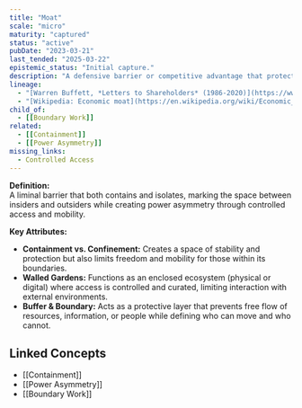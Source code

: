 ```yaml
---
title: "Moat"
scale: "micro"
maturity: "captured"
status: "active"
pubDate: "2023-03-21"
last_tended: "2025-03-22"
epistemic_status: "Initial capture."
description: "A defensive barrier or competitive advantage that protects an entity from external threats or competition, often used metaphorically in business and strategy contexts."
lineage:
  - "[Warren Buffett, *Letters to Shareholders* (1986-2020)](https://www.google.com/search?q=Warren+Buffett+Letters+to+Shareholders+site:books.google.com)"
  - "[Wikipedia: Economic moat](https://en.wikipedia.org/wiki/Economic_moat)"
child_of:
  - [[Boundary Work]]
related:
  - [[Containment]]
  - [[Power Asymmetry]]
missing_links:
  - Controlled Access
---
```

**Definition:**  
A liminal barrier that both contains and isolates, marking the space between insiders and outsiders while creating power asymmetry through controlled access and mobility.

**Key Attributes:**  
- **Containment vs. Confinement:** Creates a space of stability and protection but also limits freedom and mobility for those within its boundaries.  
- **Walled Gardens:** Functions as an enclosed ecosystem (physical or digital) where access is controlled and curated, limiting interaction with external environments.  
- **Buffer & Boundary:** Acts as a protective layer that prevents free flow of resources, information, or people while defining who can move and who cannot.

## Linked Concepts
- [[Containment]]
- [[Power Asymmetry]]
- [[Boundary Work]]
